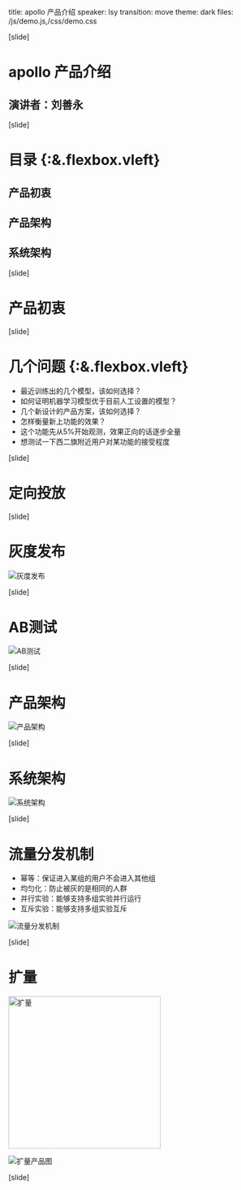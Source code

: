 title: apollo 产品介绍
speaker: lsy
transition: move
theme: dark
files: /js/demo.js,/css/demo.css

[slide]

# apollo 产品介绍
## 演讲者：刘善永

[slide]

# 目录 {:&.flexbox.vleft}
## 产品初衷
## 产品架构
## 系统架构

[slide]

# 产品初衷

[slide]

# 几个问题 {:&.flexbox.vleft}
- 最近训练出的几个模型，该如何选择？
- 如何证明机器学习模型优于目前人工设置的模型？
- 几个新设计的产品方案，该如何选择？
- 怎样衡量新上功能的效果？
- 这个功能先从5%开始观测，效果正向的话逐步全量
- 想测试一下西二旗附近用户对某功能的接受程度

[slide]

# 定向投放


[slide]

# 灰度发布
![灰度发布](https://raw.githubusercontent.com/buptlsy/images/gh-pages/apollo-huidu.png)

[slide]

# AB测试
![AB测试](https://raw.githubusercontent.com/buptlsy/images/gh-pages/apollo-AB.png)

[slide]

# 产品架构
![产品架构](https://raw.githubusercontent.com/buptlsy/images/gh-pages/apollo-chanpin-struct.png)

[slide]

# 系统架构
![系统架构](https://raw.githubusercontent.com/buptlsy/images/gh-pages/apollo-server-struct.png)

[slide]

# 流量分发机制

- 幂等：保证进入某组的用户不会进入其他组
- 均匀化：防止被灰的是相同的人群
- 并行实验：能够支持多组实验并行运行
- 互斥实验：能够支持多组实验互斥

![流量分发机制](https://raw.githubusercontent.com/buptlsy/images/gh-pages/apollo-flow-dispatch.png)

[slide]

# 扩量
<img src="https://raw.githubusercontent.com/buptlsy/images/gh-pages/apollo-kuoliang-1.png" height="300" alt="扩量" />

![扩量产品图](https://raw.githubusercontent.com/buptlsy/images/gh-pages/apollo-kuoliang.png)

[slide]


